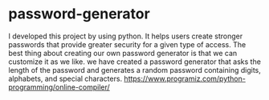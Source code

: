 # password-generator
I developed this project by using python. It helps users create stronger passwords that provide greater security for a given type of access. 
The best thing about creating our own password generator is that we can customize it as we like.
we have created a password generator that asks the length of the password and generates a random password containing digits, alphabets, and special characters.
https://www.programiz.com/python-programming/online-compiler/
